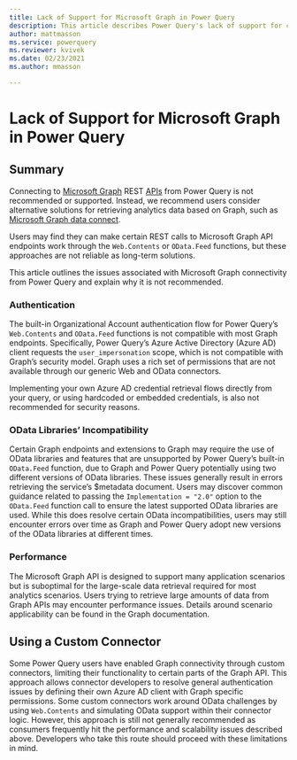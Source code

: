 ```yaml
---
title: Lack of Support for Microsoft Graph in Power Query
description: This article describes Power Query's lack of support for connecting to Microsoft Graph
author: mattmasson
ms.service: powerquery
ms.reviewer: kvivek
ms.date: 02/23/2021
ms.author: mmasson

---
```


# Lack of Support for Microsoft Graph in Power Query

## Summary

Connecting to [Microsoft Graph](https://docs.microsoft.com/graph/overview) REST [APIs](https://graph.microsoft.com) from Power Query is not recommended or supported. Instead, we recommend users consider alternative solutions for retrieving analytics data based on Graph, such as [Microsoft Graph data connect](https://docs.microsoft.com/graph/overview#access-microsoft-graph-data-at-scale-using-microsoft-graph-data-connect).

Users may find they can make certain REST calls to Microsoft Graph API endpoints work through the ```Web.Contents``` or ```OData.Feed``` functions, but these approaches are not reliable as long-term solutions. 

This article outlines the issues associated with Microsoft Graph connectivity from Power Query and explain why it is not recommended.

### Authentication

The built-in Organizational Account authentication flow for Power Query’s ```Web.Contents``` and ```OData.Feed``` functions is not compatible with most Graph endpoints. Specifically, Power Query’s Azure Active Directory (Azure AD) client requests the ```user_impersonation``` scope, which is not compatible with Graph’s security model. Graph uses a rich set of permissions that are not available through our generic Web and OData connectors.

Implementing your own Azure AD credential retrieval flows directly from your query, or using hardcoded or embedded credentials, is also not recommended for security reasons.

### OData Libraries’ Incompatibility

Certain Graph endpoints and extensions to Graph may require the use of OData libraries and features that are unsupported by Power Query’s built-in ```OData.Feed``` function, due to Graph and Power Query potentially using two different versions of OData libraries. These issues generally result in errors retrieving the service’s $metadata document. Users may discover common guidance related to passing the ```Implementation = "2.0"``` option to the ```OData.Feed``` function call to ensure the latest supported OData libraries are used. While this does resolve certain OData incompatibilities, users may still encounter errors over time as Graph and Power Query adopt new versions of the OData libraries at different times.

### Performance

The Microsoft Graph API is designed to support many application scenarios but is suboptimal for the large-scale data retrieval required for most analytics scenarios. Users trying to retrieve large amounts of data from Graph APIs may encounter performance issues. Details around scenario applicability can be found in the Graph documentation. 

## Using a Custom Connector

Some Power Query users have enabled Graph connectivity through custom connectors, limiting their functionality to certain parts of the Graph API. This approach allows connector developers to resolve general authentication issues by defining their own Azure AD client with Graph specific permissions. Some custom connectors work around OData challenges by using ```Web.Contents``` and simulating OData support within their connector logic. However, this approach is still not generally recommended as consumers frequently hit the performance and scalability issues described above. Developers who take this route should proceed with these limitations in mind.
